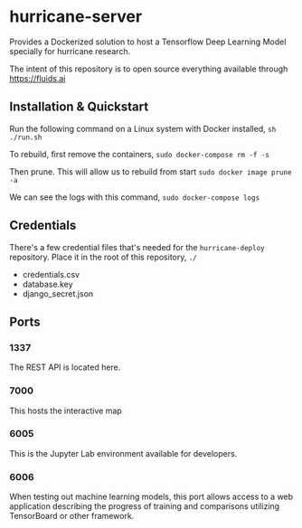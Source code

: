 # hurricane-server
Provides a Dockerized solution to host a Tensorflow Deep Learning Model specially for hurricane research. 

The intent of this repository is to open source everything available through https://fluids.ai

## Installation & Quickstart

Run the following command on a Linux system with Docker installed,
`sh ./run.sh`

To rebuild, first remove the containers,
`sudo docker-compose rm -f -s`

Then prune. This will allow us to rebuild from start
`sudo docker image prune -a`

We can see the logs with this command,
`sudo docker-compose logs`

## Credentials

There's a few credential files that's needed for the `hurricane-deploy` repository. Place it in the root of this repository, `./`

 - credentials.csv
 - database.key
 - django_secret.json

## Ports

### 1337

The REST API is located here.

### 7000

This hosts the interactive map

### 6005

This is the Jupyter Lab environment available for developers.

### 6006

When testing out machine learning models, this port allows access to a web application describing the progress of training and comparisons utilizing TensorBoard or other framework.
